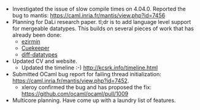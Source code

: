 - Investigated the issue of slow compile times on 4.04.0. Reported the bug to mantis: https://caml.inria.fr/mantis/view.php?id=7456
- Planning for DaLi research paper. tl;dr is to add language level support for
  mergeable datatypes. This builds on several pieces of work that has already
  been done:
    - [ezirmin](https://github.com/kayceesrk/ezirmin)
    - [Cuekeeper](roscidus.com/blog/blog/2015/04/28/cuekeeper-gitting-things-done-in-the-browser/)
    - [diff-datatypes](https://github.com/gprano/diff-datatypes)
- Updated CV and website.
    - Updated the timeline :-) http://kcsrk.info/timeline.html
- Submitted OCaml bug report for failing thread initialization:
  https://caml.inria.fr/mantis/view.php?id=7452.
    - xleroy confirmed the bug and has proposed the fix:
      https://github.com/ocaml/ocaml/pull/1009
- Multicore planning. Have come up with a laundry list of features.
